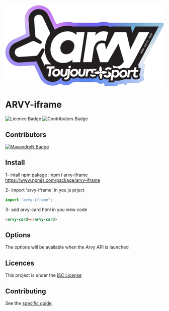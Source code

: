 <img alt="Static Badge" src="./assets/medias/arvy.png">

# ARVY-iframe

<img alt="Licence Badge" src="https://img.shields.io/badge/Licence-ISC-green">
<img alt="Contributors Badge" src="https://img.shields.io/badge/Contributors-1-green">

## Contributors
<a href="https://github.com/MaxandreN">
    <img alt="MaxandreN Badge" height="40" width="40" src="https://avatars.githubusercontent.com/u/66424051?v=4">
</a>

## Install

1- intall npm pakage : npm i arvy-iframe
https://www.npmjs.com/package/arvy-iframe

2- import 'arvy-iframe' in you js prject
```js
import "arvy-iframe";
```

3- add arvy-card html in you view code
```html
<arvy-card></arvy-card>
```

## Options
The options will be available when the Arvy API is launched
## Licences 
This project is under the [ISC License](https://github.com/MaxandreN/arvy-iframe/blob/main/LICENCE)

## Contributing 

See the [specific guide](https://github.com/MaxandreN/arvy-iframe/blob/main/CONTRIBUTING.md).
